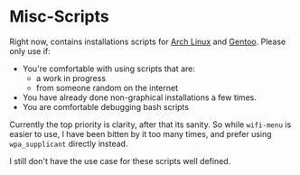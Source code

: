 # Misc-Scripts

Right now, contains installations scripts for [Arch Linux][1] and [Gentoo][2].
Please only use if:

- You're comfortable with using scripts that are:
  - a work in progress
  - from someone random on the internet
- You have already done non-graphical installations a few times.
- You are comfortable debugging bash scripts

Currently the top priority is clarity, after that its sanity.
So while `wifi-menu` is easier to use, I have been bitten by it too many times, and prefer using `wpa_supplicant` directly instead.

I still don't have the use case for these scripts well defined.


[1]: https://wiki.archlinux.org/index.php/Installation_guide
[2]: https://wiki.gentoo.org/wiki/Handbook:Main_Page
